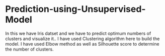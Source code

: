 # Prediction-using-Unsupervised-Model

In this we have Iris datset and we have to predict optimum numbers of clusters and visualize it.. I have used Clustering algorithm here to build the model. I have used Elbow method as well as Silhouette score to determine the number of clusters.
